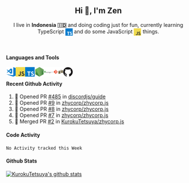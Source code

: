 <h2 align="center"> Hi 👋, I'm Zen</h2>
<p align="center">I live in <b>Indonesia 🇮🇩</b> and doing coding just for fun, currently learning TypeScript <img align="center" alt="Typescript" width="20px" src="https://raw.githubusercontent.com/github/explore/78df643247d429f6cc873026c0622819ad797942/topics/typescript/typescript.png" /> and do some JavaScript <img align="center" alt="JavaScript" width="20px" src="https://raw.githubusercontent.com/github/explore/80688e429a7d4ef2fca1e82350fe8e3517d3494d/topics/javascript/javascript.png" /> things.</p>

<br />

#### Languages and Tools

<img align="left" alt="Visual Studio Code" width="26px" src="https://raw.githubusercontent.com/github/explore/80688e429a7d4ef2fca1e82350fe8e3517d3494d/topics/visual-studio-code/visual-studio-code.png" />
<img align="left" alt="JavaScript" width="26px" src="https://raw.githubusercontent.com/github/explore/80688e429a7d4ef2fca1e82350fe8e3517d3494d/topics/javascript/javascript.png" />
<img align="left" alt="Typescript" width="26px" src="https://raw.githubusercontent.com/github/explore/78df643247d429f6cc873026c0622819ad797942/topics/typescript/typescript.png" /><img align="left" alt="Node.js" width="26px" src="https://raw.githubusercontent.com/github/explore/80688e429a7d4ef2fca1e82350fe8e3517d3494d/topics/nodejs/nodejs.png" />
<img align="left" alt="MongoDB" width="26px" src="https://raw.githubusercontent.com/github/explore/80688e429a7d4ef2fca1e82350fe8e3517d3494d/topics/mongodb/mongodb.png" />
<img align="left" alt="Git" width="26px" src="https://raw.githubusercontent.com/github/explore/80688e429a7d4ef2fca1e82350fe8e3517d3494d/topics/git/git.png" />
<img align="left" alt="GitHub" width="26px" src="https://raw.githubusercontent.com/github/explore/78df643247d429f6cc873026c0622819ad797942/topics/github/github.png" />


<br/>

#### Recent Github Activity

<!--START_SECTION:activity-->
1. 💪 Opened PR [#485](https://github.com//discordjs/guide/pull/485) in [discordjs/guide](https://github.com//discordjs/guide)
2. 💪 Opened PR [#9](https://github.com//zhycorp/zhycorp.js/pull/9) in [zhycorp/zhycorp.js](https://github.com//zhycorp/zhycorp.js)
3. 💪 Opened PR [#8](https://github.com//zhycorp/zhycorp.js/pull/8) in [zhycorp/zhycorp.js](https://github.com//zhycorp/zhycorp.js)
4. 💪 Opened PR [#7](https://github.com//zhycorp/zhycorp.js/pull/7) in [zhycorp/zhycorp.js](https://github.com//zhycorp/zhycorp.js)
5. 🎉 Merged PR [#2](https://github.com//KurokuTetsuya/zhycorp.js/pull/2) in [KurokuTetsuya/zhycorp.js](https://github.com//KurokuTetsuya/zhycorp.js)
<!--END_SECTION:activity-->


#### Code Activity

<!--START_SECTION:waka-->
```text
No Activity tracked this Week
```
<!--END_SECTION:waka-->

#### Github Stats

[![KurokuTetsuya's github stats](https://github-readme-stats.vercel.app/api?username=kurokutetsuya&show_icons=true&count_private=true&include_all_commits=true&hide_title=true)](https://github.com/anuraghazra/github-readme-stats)
